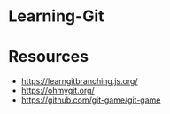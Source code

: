 # Learning-Git

# Resources #
- https://learngitbranching.js.org/
- https://ohmygit.org/
- https://github.com/git-game/git-game
